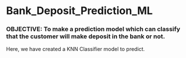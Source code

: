 # Bank_Deposit_Prediction_ML

### OBJECTIVE: To make a prediction model which can classify that the customer will make deposit in the bank or not.

Here, we have created a KNN Classifier model to predict.
